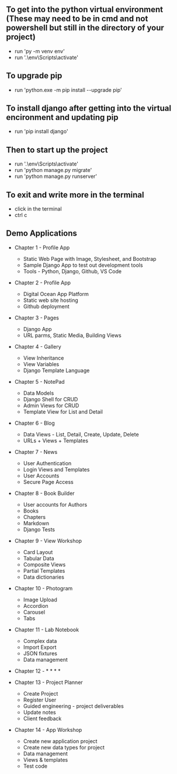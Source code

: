 ## To get into the python virtual environment (These may need to be in cmd and not powershell but still in the directory of your project)
* run 'py -m venv env'
* run '.\env\Scripts\activate'

## To upgrade pip
* run 'python.exe -m pip install --upgrade pip'

## To install django after getting into the virtual encironment and updating pip
* run 'pip install django'

## Then to start up the project
* run '.\env\Scripts\activate'
* run 'python manage.py migrate'
* run 'python manage.py runserver'

## To exit and write more in the terminal
* click in the terminal
* ctrl c

## Demo Applications

* Chapter 1 - Profile App
    * Static Web Page with Image, Stylesheet, and Bootstrap
    * Sample Django App to test out development tools
    * Tools - Python, Django, Github, VS Code

* Chapter 2 - Profile App
	* Digital Ocean App Platform
    * Static web site hosting
    * Github deployment

* Chapter 3 - Pages
    * Django App
    * URL parms, Static Media, Building Views

* Chapter 4 - Gallery
	* View Inheritance
    * View Variables
    * Django Template Language

* Chapter 5 - NotePad
    * Data Models
    * Django Shell for CRUD
    * Admin Views for CRUD
    * Template View for List and Detail

* Chapter 6 - Blog
    * Data Views - List, Detail, Create, Update, Delete
    * URLs + Views + Templates

* Chapter 7 - News
    * User Authentication
    * Login Views and Templates
    * User Accounts
    * Secure Page Access

* Chapter 8 - Book Builder
    * User accounts for Authors
    * Books
    * Chapters
    * Markdown
    * Django Tests

* Chapter 9 - View Workshop
    * Card Layout
    * Tabular Data
    * Composite Views
    * Partial Templates
    * Data dictionaries

* Chapter 10 - Photogram
    * Image Upload
    * Accordion
    * Carousel
    * Tabs

* Chapter 11 - Lab Notebook
    * Complex data
    * Import Export
    * JSON fixtures
    * Data management

* Chapter 12 -
    * 
    * 
    * 
    * 

* Chapter 13 - Project Planner
    * Create Project
    * Register User
    * Guided engineering - project deliverables
    * Update notes
    * Client feedback

* Chapter 14 - App Workshop
    * Create new application project
    * Create new data types for project
    * Data management
    * Views & templates
    * Test code

